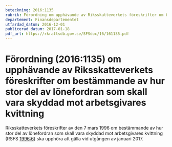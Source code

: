 ```yaml
---
beteckning: 2016:1135
rubrik: Förordning om upphävande av Riksskatteverkets föreskrifter om bestämmande av hur stor del av lönefordran som skall vara skyddad mot arbetsgivares kvittning
departement: Finansdepartementet
utfardad_datum: 2016-12-01
publicerad_datum: 2017-01-18
pdf_url: https://rkrattsdb.gov.se/SFSdoc/16/161135.pdf
---
```


# Förordning (2016:1135) om upphävande av Riksskatteverkets föreskrifter om bestämmande av hur stor del av lönefordran som skall vara skyddad mot arbetsgivares kvittning

Riksskatteverkets föreskrifter av den 7 mars 1996 om bestämmande av hur stor del av lönefordran som skall vara skyddad mot arbetsgivares kvittning (RSFS [1996:6](https://selex.se/eli/sfs/1996/6)) ska upphöra att gälla vid utgången av januari 2017.